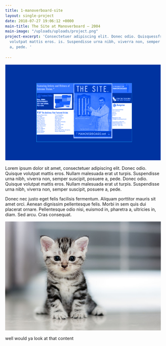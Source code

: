 ```yaml
---
title: 1-manoverboard-site
layout: single-project
date: 2018-07-27 19:06:12 +0000
main-title: The Site at Manoverboard — 2004
main-image: "/uploads/uploads/project.png"
project-excerpt: 'Consectetuer adipiscing elit. Donec odio. Quisquessfsdfasd arguably
  volutpat mattis eros. is. Suspendisse urna nibh, viverra non, semper suscipit, posuere
  a, pede. '

---
```

![the manoverboard homepage in 2004](/uploads/uploads/project.png "Homepage, 2004")

Lorem ipsum dolor sit amet, consectetuer adipiscing elit. Donec odio. Quisque volutpat mattis eros. Nullam malesuada erat ut turpis. Suspendisse urna nibh, viverra non, semper suscipit, posuere a, pede. Donec odio. Quisque volutpat mattis eros. Nullam malesuada erat ut turpis. Suspendisse urna nibh, viverra non, semper suscipit, posuere a, pede.

Donec nec justo eget felis facilisis fermentum. Aliquam porttitor mauris sit amet orci. Aenean dignissim pellentesque felis. Morbi in sem quis dui placerat ornare. Pellentesque odio nisi, euismod in, pharetra a, ultricies in, diam. Sed arcu. Cras consequat.

<section class="project-column-one" markdown="1">

![](/uploads/uploads/4-ways-cheer-up-depressed-cat.jpg)          

</section>  

<section class="project-column-two" markdown="1">

well would ya look at that content          

</section>